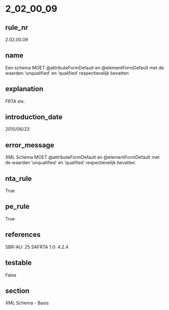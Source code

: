 # 2_02_00_09

## rule_nr
2.02.00.09

## name
Een schema MOET @attributeFormDefault en @elementFormDefault met de waarden ‘unqualified’ en ‘qualified’ respectievelijk bevatten

## explanation
FRTA eis.

## introduction_date
2010/06/23

## error_message
XML Schema MOET @attributeFormDefault en @elementFormDefault met de waarden ‘unqualified’ en ‘qualified’ respectievelijk bevatten

## nta_rule
True

## pe_rule
True

## references
SBR-AU: 25 SAFRTA 1.0: 4.2.4

## testable
False

## section
XML Schema - Basis

